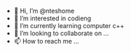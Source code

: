 - 👋 Hi, I’m @nteshome
- 👀 I’m interested in codieng
- 🌱 I’m currently learning computer c++
- 💞️ I’m looking to collaborate on ...
- 📫 How to reach me ...

<!---
nteshome/nteshome is a ✨ special ✨ repository because its `README.md` (this file) appears on your GitHub profile.
You can click the Preview link to take a look at your changes.
--->
